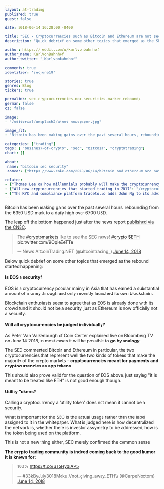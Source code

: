 ```yaml
---
layout: at-trading
published: true
guest: false

date: 2018-06-14 16:28:00 -0400

title: "SEC - Cryptocurrencies such as Bitcoin and Ethereum are not securities; market rebounds"
description: "Quick debrief on some other topics that emerged as the SEC ruled BTC and ETH not a security."

author: https://reddit.com/u/karlvonbahnhof
author_name: KarlVonBahnhof
author_twitter: "_Karlvonbahnhof"

comments: true
identifier: 'secjune18'

stories: true
genres: Blog
tickers: true

permalink: sec-cryptocurrencies-not-securities-market-rebound/
german: false
cz: false

image:
- "/editorial/unsplash2/atnet-newspaper.jpg"

image_alt:
- "Bitcoin has been making gains over the past several hours, rebounding from the 6350 USD mark to a daily high over 6700 USD."

categories: ["trading"]
tags: [ "business-of-crypto", "sec", "bitcoin", "cryptotrading"]
chart: []

about:
 name: "bitcoin sec security"
 sameas: ["https://www.cnbc.com/2018/06/14/bitcoin-and-ethereum-are-not-securities-but-some-cryptocurrencies-may-be-sec-official-says.html"]

related:
- {"Thomas Lee on how millennials probably will make the cryptocurrency market": "/millennials-bitcoin-valuation/"}
- {"All new cryptocurrencies that started trading in 2017": "/cryptocurrencies-launched-2017/"}
- {"The KYC and compliance platform traceto.io adds John Ng to its advisory board": "/press/tracetoio/"}
---
```



Bitcoin has been making gains over the past several hours, rebounding from the 6350 USD mark to a daily high over 6700 USD.

The leap off the bottom happened just after the news report [published via the CNBC](https://www.cnbc.com/video/2018/06/14/sec-bitcoin-ethereum-not-securities.html).

<blockquote class="twitter-tweet" data-lang="en"><p lang="en" dir="ltr">The <a href="https://twitter.com/hashtag/cryptomarkets?src=hash&amp;ref_src=twsrc%5Etfw">#cryptomarkets</a> like to see the SEC news! <a href="https://twitter.com/hashtag/crypto?src=hash&amp;ref_src=twsrc%5Etfw">#crypto</a> <a href="https://twitter.com/search?q=%24ETH&amp;src=ctag&amp;ref_src=twsrc%5Etfw">$ETH</a> <a href="https://t.co/9OgieEeTTe">pic.twitter.com/9OgieEeTTe</a></p>&mdash; News AltcoinTrading.NET (@altcointrading_) <a href="https://twitter.com/altcointrading_/status/1007315416870457347?ref_src=twsrc%5Etfw">June 14, 2018</a></blockquote>
<script async src="https://platform.twitter.com/widgets.js" charset="utf-8"></script>

Below quick debrief on some other topics that emerged as the rebound started happening:

#### Is EOS a security?

EOS is a cryptocurrency popular mainly in Asia that has earned a substantial amount of money through and only recently launched its own blockchain.  

Blockchain enthusiasts seem to agree that as EOS is already done with its crowd fund it should not be a security, just as Ethereum is now officially not a security.

#### Will all cryptocurrencies be judged individually?

As Peter Van Valkenburgh of Coin Center explained live on Bloomberg TV on June 14 2018, in most cases it will be possible to **go by analogy**.

The SEC commented Bitcoin and Ethereum in particular, the two cryptocurrencies that represent well the two kinds of tokens that make the majority of the crypto markets - **cryptocurrencies meant for payments and cryptocurrencies as app tokens**.

This should also prove valid for the question of EOS above, just saying "it is meant to be treated like ETH" is not good enough though.


#### Utility Tokens?

Calling a cryptocurrency a 'utility token' does not mean it cannot be a security.

What is important for the SEC is the actual usage rather than the label assigned to it in the whitepaper. What is judged here is how decentralized the network is, whether there is investor assymetry to be addressed, how is the token being used on the platform.  

This is not a new thing either, SEC merely confirmed the common sense


__The crypto trading community is indeed coming back to the good humor it is known for:__

<blockquote class="twitter-tweet" data-lang="en"><p lang="und" dir="ltr">100% <a href="https://t.co/uTSHydiAP5">https://t.co/uTSHydiAP5</a></p>&mdash; #33kByJuly3018Moku //not_giving_away_ETH\\ (@CarpeNoctom) <a href="https://twitter.com/CarpeNoctom/status/1007312888070049792?ref_src=twsrc%5Etfw">June 14, 2018</a></blockquote>
<script async src="https://platform.twitter.com/widgets.js" charset="utf-8"></script>
